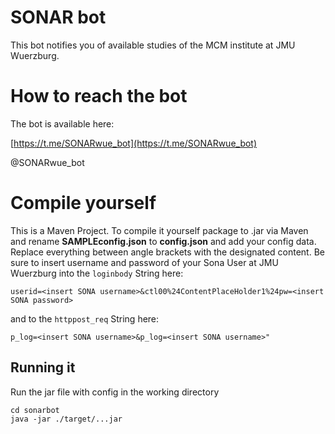 # SONAR bot

This bot notifies you of available studies of the MCM institute at JMU Wuerzburg.
# How to reach the bot
The bot is available here:

[https://t.me/SONARwue_bot](https://t.me/SONARwue_bot)

@SONARwue_bot

# Compile yourself

This is a Maven Project. 
To compile it yourself package to .jar via Maven and rename **SAMPLEconfig.json** to **config.json** and add your config data. Replace everything between angle brackets with the designated content. Be sure to insert username and password of your Sona User at JMU Wuerzburg into the `loginbody` String here: 

```
userid=<insert SONA username>&ctl00%24ContentPlaceHolder1%24pw=<insert SONA password>
```
and to the `httppost_req` String here: 
```
p_log=<insert SONA username>&p_log=<insert SONA username>"
```

## Running it

Run the jar file with config in the working directory
```
cd sonarbot
java -jar ./target/...jar
```


